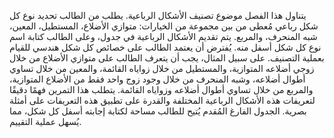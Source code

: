 يتناول هذا الفصل موضوع تصنيف الأشكال الرباعية.  يطلب من الطالب تحديد نوع كل شكل رباعي مُعطى من بين مجموعة من الخيارات: متوازي الأضلاع، المستطيل، المعين، شبه المنحرف، والمربع.  يتم تقديم الأشكال الرباعية في جدول، وعلى الطالب كتابة اسم نوع كل شكل أسفل منه.  يُفترض أن يعتمد الطالب على خصائص كل شكل هندسي للقيام بعملية التصنيف. على سبيل المثال، يجب أن يتعرف الطالب على متوازي الأضلاع من خلال زوجي أضلاعه المتوازية، والمستطيل من خلال زواياه القائمة، والمعين من خلال تساوي أطوال أضلاعه، وشبه المنحرف من خلال وجود زوج واحد فقط من الأضلاع المتوازية، والمربع من خلال  تساوي أطوال أضلاعه وزواياه القائمة.  يتطلب هذا التمرين فهمًا دقيقًا لتعريفات هذه الأشكال الرباعية المختلفة والقدرة على تطبيق هذه التعريفات على أمثلة بصرية.  الجدول الفارغ المُقدم يُتيح للطالب مساحة لكتابة إجابته أسفل كل شكل، مما يُسهل عملية التقييم.